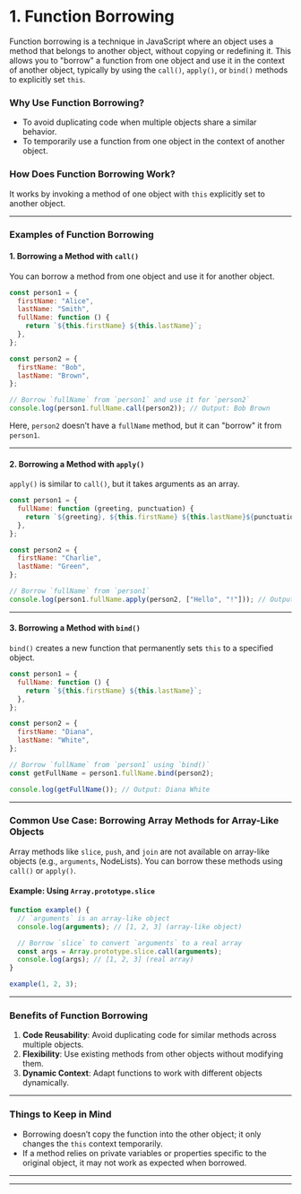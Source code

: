 # 1. Function Borrowing

Function borrowing is a technique in JavaScript where an object uses a method that belongs to another object, without copying or redefining it. This allows you to "borrow" a function from one object and use it in the context of another object, typically by using the `call()`, `apply()`, or `bind()` methods to explicitly set `this`.

### **Why Use Function Borrowing?**

- To avoid duplicating code when multiple objects share a similar behavior.
- To temporarily use a function from one object in the context of another object.

### **How Does Function Borrowing Work?**

It works by invoking a method of one object with `this` explicitly set to another object.

---

### **Examples of Function Borrowing**

#### **1. Borrowing a Method with `call()`**

You can borrow a method from one object and use it for another object.

```javascript
const person1 = {
  firstName: "Alice",
  lastName: "Smith",
  fullName: function () {
    return `${this.firstName} ${this.lastName}`;
  },
};

const person2 = {
  firstName: "Bob",
  lastName: "Brown",
};

// Borrow `fullName` from `person1` and use it for `person2`
console.log(person1.fullName.call(person2)); // Output: Bob Brown
```

Here, `person2` doesn’t have a `fullName` method, but it can "borrow" it from `person1`.

---

#### **2. Borrowing a Method with `apply()`**

`apply()` is similar to `call()`, but it takes arguments as an array.

```javascript
const person1 = {
  fullName: function (greeting, punctuation) {
    return `${greeting}, ${this.firstName} ${this.lastName}${punctuation}`;
  },
};

const person2 = {
  firstName: "Charlie",
  lastName: "Green",
};

// Borrow `fullName` from `person1`
console.log(person1.fullName.apply(person2, ["Hello", "!"])); // Output: Hello, Charlie Green!
```

---

#### **3. Borrowing a Method with `bind()`**

`bind()` creates a new function that permanently sets `this` to a specified object.

```javascript
const person1 = {
  fullName: function () {
    return `${this.firstName} ${this.lastName}`;
  },
};

const person2 = {
  firstName: "Diana",
  lastName: "White",
};

// Borrow `fullName` from `person1` using `bind()`
const getFullName = person1.fullName.bind(person2);

console.log(getFullName()); // Output: Diana White
```

---

### **Common Use Case: Borrowing Array Methods for Array-Like Objects**

Array methods like `slice`, `push`, and `join` are not available on array-like objects (e.g., `arguments`, NodeLists). You can borrow these methods using `call()` or `apply()`.

#### Example: Using `Array.prototype.slice`

```javascript
function example() {
  // `arguments` is an array-like object
  console.log(arguments); // [1, 2, 3] (array-like object)

  // Borrow `slice` to convert `arguments` to a real array
  const args = Array.prototype.slice.call(arguments);
  console.log(args); // [1, 2, 3] (real array)
}

example(1, 2, 3);
```

---

### **Benefits of Function Borrowing**

1. **Code Reusability**: Avoid duplicating code for similar methods across multiple objects.
2. **Flexibility**: Use existing methods from other objects without modifying them.
3. **Dynamic Context**: Adapt functions to work with different objects dynamically.

---

### **Things to Keep in Mind**

- Borrowing doesn’t copy the function into the other object; it only changes the `this` context temporarily.
- If a method relies on private variables or properties specific to the original object, it may not work as expected when borrowed.

---

---
